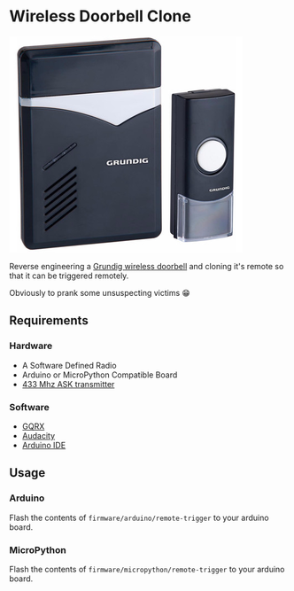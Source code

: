 # Wireless Doorbell Clone

![alt text](grundig.jpeg)

Reverse engineering a [Grundig wireless doorbell](https://www.coolblue.nl/product/764783/grundig-draadloze-deurbel-1-ontvanger-netstroom.html) and cloning it's remote so that it can be triggered remotely.

Obviously to prank some unsuspecting victims :grin:

## Requirements

### Hardware

* A Software Defined Radio
* Arduino or MicroPython Compatible Board
* [433 Mhz ASK transmitter](https://www.seeedstudio.com/433MHz-ASK-OOK-Transmitter-module-p-2206.html)

### Software

* [GQRX](https://github.com/csete/gqrx)
* [Audacity](https://www.audacityteam.org)
* [Arduino IDE](https://www.arduino.cc/en/Main/Software)

## Usage

### Arduino

Flash the contents of `firmware/arduino/remote-trigger` to your arduino board.

### MicroPython

Flash the contents of `firmware/micropython/remote-trigger` to your arduino board.
